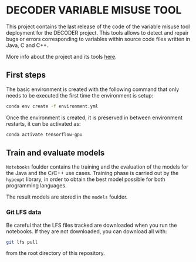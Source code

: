 # DECODER VARIABLE MISUSE TOOL

This project contains the last release of the code of the variable misuse tool deployment for the DECODER project. This tools allows to detect and repair bugs or errors corresponding to variables within source code files written in Java, C and C++.

More info about the project and its tools [here](https://www.decoder-project.eu/).


## First steps

The basic environment is created with the following command that only needs to be executed the first time the environment is setup:

```bash
conda env create -f environment.yml
```

Once the environment is created, it is preserved in between environment restarts, it can be activated as:

```bash
conda activate tensorflow-gpu
```

## Train and evaluate models

`Notebooks` foulder contains the training and the evaluation of the models for the Java and the C/C++ use cases. Training phase is carried out by the `hypeopt` library, in order to obtain the best model possible for both programming languages.

The result models are stored in the `models` foulder.

### Git LFS data

Be careful that the LFS files tracked are downloaded when you run the notebooks. If they are not downloaded, you can download all with:
```bash
git lfs pull
```
from the root directory of this repository.
